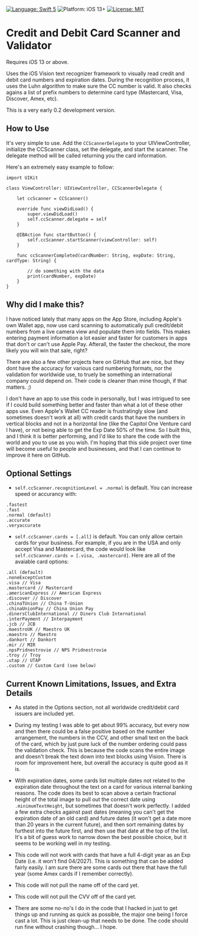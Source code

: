 [![Language: Swift 5](https://img.shields.io/badge/language-Swift5-orange?style=flat&logo=swift)](https://developer.apple.com/swift)
![Platform: iOS 13+](https://img.shields.io/badge/platform-iOS%2013%2B-blue?style=flat&logo=apple)
[![License: MIT](https://img.shields.io/badge/license-MIT-lightgrey?style=flat)](https://github.com/ethanwa/credit-card-scanner-and-validator/blob/main/LICENSE)

# Credit and Debit Card Scanner and Validator
Requires iOS 13 or above.

Uses the iOS Vision text recognizer framework to visually read credit and debit card numbers and expiration dates. During the recognition process, it uses the Luhn algorithm to make sure the CC number is valid. It also checks agains a list of prefix numbers to determine card type (Mastercard, Visa, Discover, Amex, etc).

This is a very early 0.2 development version.

## How to Use

It's very simple to use. Add the `CCScannerDelegate` to your UIViewController, initialize the CCScanner class, set the delegate, and start the scanner. The delegate method will be called returning you the card information. 

Here's an extremely easy example to follow:

```
import UIKit

class ViewController: UIViewController, CCScannerDelegate {
    
    let ccScanner = CCScanner()
    
    override func viewDidLoad() {
        super.viewDidLoad()
        self.ccScanner.delegate = self
    }
    
    @IBAction func startButton() {
        self.ccScanner.startScanner(viewController: self)
    }
    
    func ccScannerCompleted(cardNumber: String, expDate: String, cardType: String) {
        
        // do something with the data
        print(cardNumber, expDate)
    }
}
```

## Why did I make this?

I have noticed lately that many apps on the App Store, including Apple's own Wallet app, now use card scanning to automatically pull credit/debit numbers from a live camera view and populate them into fields. This makes entering payment information a lot easier and faster for customers in apps that don't or can't use Apple Pay. Afterall, the faster the checkout, the more likely you will win that sale, right?

There are also a few other projects here on GitHub that are nice, but they dont have the accuracy for various card numbering formats, nor the validation for worldwide use, to truely be something an international company could depend on. Their code is cleaner than mine though, if that matters. ;)

I don't have an app to use this code in personally, but I was intrigued to see if I could build something better and faster than what a lot of these other apps use. Even Apple's Wallet CC reader is frustratingly slow (and sometimes doesn't work at all) with credit cards that have the numbers in vertical blocks and not in a horizontal line (like the Capitol One Venture card I have), or not being able to get the Exp Date 50% of the time. So I built this, and I think it is better performing, and I'd like to share the code with the world and you to use as you wish. I'm hoping that this side project over time will become useful to people and businesses, and that I can continue to improve it here on GitHub.

## Optional Settings

* `self.ccScanner.recognitionLevel = .normal` is default. You can increase speed or accurancy with:

```
.fastest
.fast
.normal (default)
.accurate
.veryaccurate
```

* `self.ccScanner.cards = [.all]` is default. You can only allow certain cards for your business. For example, if you are in the USA and only accept Visa and Mastercard, the code would look like `self.ccScanner.cards = [.visa, .mastercard]`. Here are all of the avaiable card options:

```
.all (default)
.noneExceptCustom
.visa // Visa
.mastercard // Mastercard
.americanExpress // American Express
.discover // Discover
.chinaTUnion // China T-Union
.chinaUnionPay // China Union Pay
.dinersClubInternational // Diners Club International
.interPayment // Interpayment
.jcb // JCB
.maestroUK // Maestro UK
.maestro // Maestro
.dankort // Dankort
.mir // MIR
.npsPridnestrovie // NPS Pridnestrovie
.troy // Troy
.utap // UTAP
.custom // Custom Card (see below)
```

## Current Known Limitations, Issues, and Extra Details

* As stated in the Options section, not all worldwide credit/debit card issuers are included yet.

* During my testing I was able to get about 99% accuracy, but every now and then there could be a false positive based on the number arrangement, the numbers in the CCV, and other small text on the back of the card, which by just pure luck of the number ordering could pass the validation check. This is because the code scans the entire image and doesn't break the text down into text blocks using Vision. There is room for improvement here, but overall the accuracy is quite good as it is.

* With expiration dates, some cards list multiple dates not related to the expiration date throughout the text on a card for various internal banking reasons. The code does its best to scan above a certain fractional height of the total image to pull out the correct date using `.minimumTextHeight`, but sometimes that doesn't work perfectly. I added a few extra checks against past dates (meaning you can't get the expiration date of an old card) and future dates (it won't get a date more than 20 years in the current future), and then sort remaining dates by furthest into the future first, and then use that date at the top of the list. It's a bit of guess work to narrow down the best possible choice, but it seems to be working well in my testing.

* This code will not work with cards that have a full 4-digit year as an Exp Date (i.e. it won't find 04/2027). This is something that can be added fairly easily. I am sure there are some cards out there that have the full year (some Amex cards if I remember correctly).

* This code will not pull the name off of the card yet.

* This code will not pull the CVV off of the card yet.

* There are some no-no's I do in the code that I hacked in just to get things up and running as quick as possible, the major one being I force cast a lot. This is just clean-up that needs to be done. The code should run fine without crashing though... I hope.
